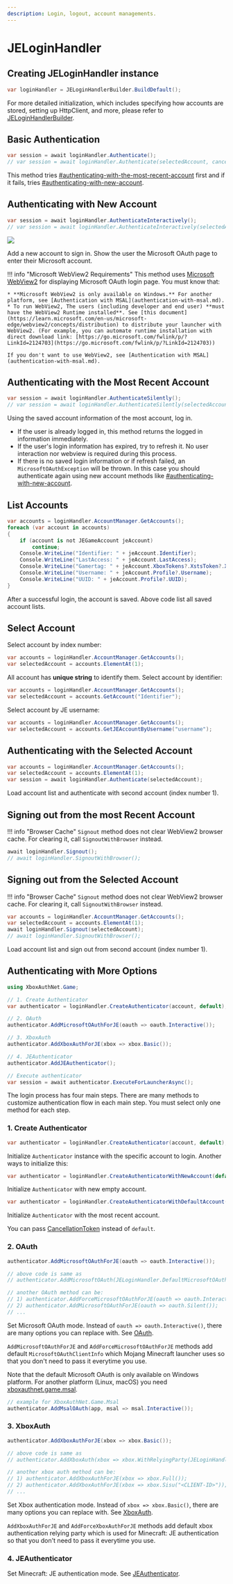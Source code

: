```yaml
---
description: Login, logout, account managements.
---
```


# JELoginHandler

## Creating JELoginHandler instance

```csharp
var loginHandler = JELoginHandlerBuilder.BuildDefault();
```

For more detailed initialization, which includes specifying how accounts are stored, setting up HttpClient, and more, please refer to [JELoginHandlerBuilder](jeloginhandlerbuilder.md).

## Basic Authentication

```csharp
var session = await loginHandler.Authenticate();
// var session = await loginHandler.Authenticate(selectedAccount, cancellationToken);
```

This method tries [#authenticating-with-the-most-recent-account](jeloginhandler.md#authenticating-with-the-most-recent-account) first and if it fails, tries [#authenticating-with-new-account](jeloginhandler.md#authenticating-with-new-account).

## Authenticating with New Account

```csharp
var session = await loginHandler.AuthenticateInteractively();
// var session = await loginHandler.AuthenticateInteractively(selectedAccount, cancellationToken);
```

![](https://user-images.githubusercontent.com/17783561/154854388-38c473f1-7860-4a47-bdbe-622de37eef8b.png)

Add a new account to sign in. Show the user the Microsoft OAuth page to enter their Microsoft account.

!!! info "Microsoft WebView2 Requirements"
    This method uses [Microsoft WebView2](https://developer.microsoft.com/en-us/microsoft-edge/webview2/) for displaying Microsoft OAuth login page. You must know that:

    * **Microsoft WebView2 is only available on Windows.** For another platform, see [Authentication with MSAL](authentication-with-msal.md).
    * To run WebView2, The users (including developer and end user) **must have the WebView2 Runtime installed**. See [this document](https://learn.microsoft.com/en-us/microsoft-edge/webview2/concepts/distribution) to distribute your launcher with WebView2. (For example, you can automate runtime installation with direct download link: [https://go.microsoft.com/fwlink/p/?LinkId=2124703](https://go.microsoft.com/fwlink/p/?LinkId=2124703))

    If you don't want to use WebView2, see [Authentication with MSAL](authentication-with-msal.md).

## Authenticating with the Most Recent Account

```csharp
var session = await loginHandler.AuthenticateSilently();
// var session = await loginHandler.AuthenticateSilently(selectedAccount, cancellationToken);
```

Using the saved account information of the most account, log in.

* If the user is already logged in, this method returns the logged in information immediately.
* If the user's login information has expired, try to refresh it. No user interaction nor webview is required during this process.
* If there is no saved login information or if refresh failed, an `MicrosoftOAuthException` will be thrown. In this case you should authenticate again using new account methods like [#authenticating-with-new-account](jeloginhandler.md#authenticating-with-new-account).

## List Accounts

```csharp
var accounts = loginHandler.AccountManager.GetAccounts();
foreach (var account in accounts)
{
    if (account is not JEGameAccount jeAccount)
        continue;
    Console.WriteLine("Identifier: " + jeAccount.Identifier);
    Console.WriteLine("LastAccess: " + jeAccount.LastAccess);
    Console.WriteLine("Gamertag: " + jeAccount.XboxTokens?.XstsToken?.XuiClaims?.Gamertag);
    Console.WriteLine("Username: " + jeAccount.Profile?.Username);
    Console.WriteLine("UUID: " + jeAccount.Profile?.UUID);
}
```

After a successful login, the account is saved. Above code list all saved account lists.

## Select Account

Select account by index number:

```csharp
var accounts = loginHandler.AccountManager.GetAccounts();
var selectedAccount = accounts.ElementAt(1);
```

All account has **unique string** to identify them. Select account by identifier:

```csharp
var accounts = loginHandler.AccountManager.GetAccounts();
var selectedAccount = accounts.GetAccount("Identifier");
```

Select account by JE username:

```csharp
var accounts = loginHandler.AccountManager.GetAccounts();
var selectedAccount = accounts.GetJEAccountByUsername("username");
```

## Authenticating with the Selected Account

```csharp
var accounts = loginHandler.AccountManager.GetAccounts();
var selectedAccount = accounts.ElementAt(1);
var session = await loginHandler.Authenticate(selectedAccount);
```

Load account list and authenticate with second account (index number 1).

## Signing out from the most Recent Account

!!! info "Browser Cache"
    `Signout` method does not clear WebView2 browser cache. For clearing it, call `SignoutWithBrowser` instead.

```csharp
await loginHandler.Signout();
// await loginHandler.SignoutWithBrowser();
```

## Signing out from the Selected Account

!!! info "Browser Cache"
    `Signout` method does not clear WebView2 browser cache. For clearing it, call `SignoutWithBrowser` instead.

```csharp
var accounts = loginHandler.AccountManager.GetAccounts();
var selectedAccount = accounts.ElementAt(1);
await loginHandler.Signout(selectedAccount);
// await loginHandler.SignoutWithBrowser();
```

Load account list and sign out from second account (index number 1).

## Authenticating with More Options

```csharp
using XboxAuthNet.Game;

// 1. Create Authenticator 
var authenticator = loginHandler.CreateAuthenticator(account, default);

// 2. OAuth
authenticator.AddMicrosoftOAuthForJE(oauth => oauth.Interactive());

// 3. XboxAuth
authenticator.AddXboxAuthForJE(xbox => xbox.Basic());

// 4. JEAuthenticator
authenticator.AddJEAuthenticator();

// Execute authenticator
var session = await authenticator.ExecuteForLauncherAsync();
```

The login process has four main steps. There are many methods to customize authentication flow in each main step. You must select only one method for each step.

### 1. Create Authenticator

```csharp
var authenticator = loginHandler.CreateAuthenticator(account, default);
```

Initialize `Authenticator` instance with the specific account to login. Another ways to initialize this:

```csharp
var authenticator = loginHandler.CreateAuthenticatorWithNewAccount(default);
```

Initialize `Authenticator` with new empty account.

```csharp
var authenticator = loginHandler.CreateAuthenticatorWithDefaultAccount(default);
```

Initialize `Authenticator` with the most recent account.

You can pass [CancellationToken](https://learn.microsoft.com/en-us/dotnet/api/system.threading.cancellationtoken?view=net-7.0) instead of `default`.

### 2. OAuth

```csharp
authenticator.AddMicrosoftOAuthForJE(oauth => oauth.Interactive());

// above code is same as
// authenticator.AddMicrosoftOAuth(JELoginHandler.DefaultMicrosoftOAuthClientInfo, oauth => oauth.Interactive());

// another OAuth method can be:
// 1) authenticator.AddForceMicrosoftOAuthForJE(oauth => oauth.Interactive());
// 2) authenticator.AddMicrosoftOAuthForJE(oauth => oauth.Silent());
// ...
```

Set Microsoft OAuth mode. Instead of `oauth => oauth.Interactive()`, there are many options you can replace with. See [OAuth](../xboxauthnet.game/oauth.md).

`AddMicrosoftOAuthForJE` and `AddForceMicrosoftOAuthForJE` methods add default `MicrosoftOAuthClientInfo` which Mojang Minecraft launcher uses so that you don't need to pass it everytime you use.

Note that the default Microsoft OAuth is only available on Windows platform. For another platform (Linux, macOS) you need [xboxauthnet.game.msal](../xboxauthnet.game.msal/README.md).

```csharp
// example for XboxAuthNet.Game.Msal
authenticator.AddMsalOAuth(app, msal => msal.Interactive());
```

### 3. XboxAuth

```csharp
authenticator.AddXboxAuthForJE(xbox => xbox.Basic());

// above code is same as
// authenticator.AddXboxAuth(xbox => xbox.WithRelyingParty(JELoginHandler.RelyingParty).Basic());

// another xbox auth method can be:
// 1) authenticator.AddXboxAuthForJE(xbox => xbox.Full());
// 2) authenticator.AddXboxAuthForJE(xbox => xbox.Sisu("<CLIENT-ID>"));
// ...
```

Set Xbox authentication mode. Instead of `xbox => xbox.Basic()`, there are many options you can replace with. See [XboxAuth](../xboxauthnet.game/xboxauth.md).

`AddXboxAuthForJE` and `AddForceXboxAuthForJE` methods add default xbox authentication relying party which is used for Minecraft: JE authentication so that you don't need to pass it everytime you use.

### 4. JEAuthenticator

Set Minecraft: JE authentication mode. See [JEAuthenticator](jeauthenticator.md).
